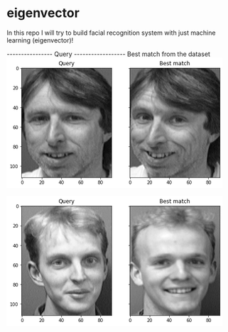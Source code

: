# eigenvector
In this repo I will try to build facial recognition system with just machine learning (eigenvector)! 

---------------- Query ------------------ Best match from the dataset 
![Example](https://github.com/AhmedIbrahim336/eigenvector/blob/master/example.png)

![Example](https://github.com/AhmedIbrahim336/eigenvector/blob/master/example2.png)
